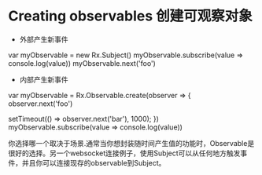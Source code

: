 
Creating observables 创建可观察对象
====

- 外部产生新事件

var myObservable = new Rx.Subject()
myObservable.subscribe(value => console.log(value))
myObservable.next('foo')

- 内部产生新事件

var myObservable = Rx.Observable.create(observer => {
  observer.next('foo')

  setTimeout(() => observer.next('bar'), 1000);
})
myObservable.subscribe(value => console.log(value))

你选择哪一个取决于场景.通常当你想封装随时间产生值的功能时，Observable是很好的选择。另一个websocket连接例子，使用Subject可以从任何地方触发事件，并且你可以连接现存的observable到Subject。
